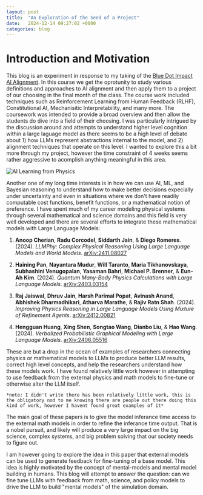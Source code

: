 ```yaml
---
layout: post
title:  "An Exploration of the Seed of a Project"
date:   2024-12-14 09:27:02 +0000
categories: blog
---
```


# Introduction and Motivation

This blog is an experiment in response to my taking of the [Blue Dot Impact AI Alignment](https://aisafetyfundamentals.com/alignment/). In this course we get the oprotunity to study various definitions and approaches to AI alignment and then apply them to a project of our choosing in the final month of the class. The course work included techniques such as Reinforcement Learning from Human Feedback (RLHF), Constitutional AI, Mechanisitic Interpretability, and many more. The coursework was intended to provide a broad overview and then allow the students do dive into a field of their choosing. I was particularly intrigued by the discussion around and attempts to understand higher level cognition within a large laguage model as there seems to be a high level of debate about 1) how LLMs represent abstractions internal to the model, and 2) alignment techniques that operate on this level. I wanted to explore this a bit more through my project, however the time constraint of 4 weeks seems rather aggressive to acomplish anything meaningful in this area.

![AI Learning from Physics]({{site.baseurl}}/assets/images/DALL·E2024-12-19_09.49.53_generate_an_image_of_a_personification_of_an_LLM_interacting_with_a_personification_of_a_group_of_physics_and_math_models_just_to_answer_questions.webp)

Another one of my long time interests is in how we can use AI, ML, and Bayesian reasoning to understand how to make better decisions expecially under uncertainty and even in situations where we don't have readily computable cost functions, benefit functions, or a mathematical notion of preference. I have spent much of my career modeling physical systems through several mathematical and science domains and this field is very well developed and there are several efforts to integrate these mathematical models with Large Language Models:

1. **Anoop Cherian**, **Radu Corcodel**, **Siddarth Jain**, & **Diego Romeres**. (2024). *LLMPhy: Complex Physical Reasoning Using Large Language Models and World Models*. [arXiv:2411.08027](https://arxiv.org/abs/2411.08027)


1. **Haining Pan**, **Nayantara Mudur**, **Will Taranto**, **Maria Tikhanovskaya**, **Subhashini Venugopalan**, **Yasaman Bahri**, **Michael P. Brenner**, & **Eun-Ah Kim**. (2024). *Quantum Many-Body Physics Calculations with Large Language Models*. [arXiv:2403.03154](https://arxiv.org/abs/2403.03154)

1. **Raj Jaiswal**, **Dhruv Jain**, **Harsh Parimal Popat**, **Avinash Anand**, **Abhishek Dharmadhikari**, **Atharva Marathe**, & **Rajiv Ratn Shah**. (2024). *Improving Physics Reasoning in Large Language Models Using Mixture of Refinement Agents*. [arXiv:2412.00821](https://arxiv.org/abs/2412.00821)

1. **Hengguan Huang**, **Xing Shen**, **Songtao Wang**, **Dianbo Liu**, & **Hao Wang**. (2024). *Verbalized Probabilistic Graphical Modeling with Large Language Models*. [arXiv:2406.05516](https://arxiv.org/abs/2406.05516)

These are but a drop in the ocean of examples of researchers connecting physics or mathematical models to LLMs to produce better LLM results, correct high level concepts, and help the researchers understand how these models work. I have found relatively little work however in attempting to use feedback from the external physics and math models to fine-tune or otherwise alter the LLM itself. 

    *note: I didn't write there has been relatively little work, this is the obligatory nod to me knowing there are people out there doing this kind of work, however I havent found great examples of it*

The main goal of these papers is to give the model inferance time access to the external math models in order to refine the inferance time output. That is a nobel pursuit, and likely will produce a very large impact on the big science, complex systems, and big problem solving that our society needs to figure out. 

I am however going to explore the idea in this paper that external models can be used to generate feedback for fine-tuning of a base model. This idea is highly motivated by the concept of mental-models and mental model building in humans. This blog will attempt to answer the question: can we fine tune LLMs with feedback from math, science, and policy models to drive the LLM to build "mental models" of the simulation domain.


